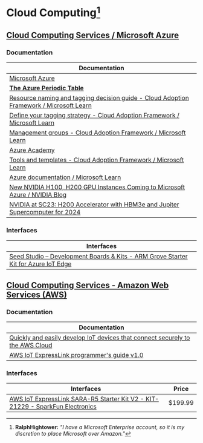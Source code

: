 # Cloud Computing[^11]

## [Cloud Computing Services / Microsoft Azure](https://azure.microsoft.com/en-us )

### Documentation 

| Documentation |
|---|
| [Microsoft Azure](https://github.com/Azure) | APIs, SDKs and open source projects from Microsoft Azure |
| **[The Azure Periodic Table](https://azure-periodic-table.onwardplatforms.com/ )** | Suggested prefixes for Azure resources *(similar to Windows Hungarian notation)* |
| [Resource naming and tagging decision guide - Cloud Adoption Framework / Microsoft Learn](https://learn.microsoft.com/en-us/azure/cloud-adoption-framework/ready/azure-best-practices/resource-naming-and-tagging-decision-guide )|
|  [Define your tagging strategy - Cloud Adoption Framework / Microsoft Learn](https://learn.microsoft.com/en-us/azure/cloud-adoption-framework/ready/azure-best-practices/resource-tagging ) |
| [Management groups - Cloud Adoption Framework / Microsoft Learn](https://learn.microsoft.com/en-us/azure/cloud-adoption-framework/ready/landing-zone/design-area/resource-org-management-groups ) |
| [Azure Academy](https://youtube.com/@AzureAcademy )
[Tools and templates - Cloud Adoption Framework / Microsoft Learn](https://learn.microsoft.com/en-us/azure/cloud-adoption-framework/resources/tools-templates#ready ) |
| [Azure documentation / Microsoft Learn](https://learn.microsoft.com/en-us/azure/ ) |
| [New NVIDIA H100, H200 GPU Instances Coming to Microsoft Azure / NVIDIA Blog](https://blogs.nvidia.com/blog/microsoft-azure-hopper-gpu-instances/ ) |
| [NVIDIA at SC23: H200 Accelerator with HBM3e and Jupiter Supercomputer for 2024](https://www.anandtech.com/show/21136/nvidia-at-sc23-h200-accelerator-with-hbm3e-and-jupiter-supercomputer-for-2024 ) |

### Interfaces

| Interfaces |
|---|
| [Seed Studio – Development Boards & Kits - ARM Grove Starter Kit for Azure IoT Edge](https://www.mouser.com/ProductDetail/Seeed-Studio/110060907?qs=F5EMLAvA7IDNpcLlKtTb1g%3D%3D) | $156.25 (H/W) |

## [Cloud Computing Services - Amazon Web Services (AWS)](https://aws.amazon.com/ )

### Documentation 

| Documentation |
|-----------|
| [Quickly and easily develop IoT devices that connect securely to the AWS Cloud](https://aws.amazon.com/iot-expresslink/) |  
| [AWS IoT ExpressLink programmer's guide v1.0](https://docs.aws.amazon.com/iot-expresslink/) |

### Interfaces 

| Interfaces | Price |
|---|---|
| [AWS IoT ExpressLink SARA-R5 Starter Kit V2 - KIT-21229 - SparkFun Electronics](https://www.sparkfun.com/products/21229 ) | $199.99 |

[^11]: **RalphHightower:** *"I have a Microsoft Enterprise account, so it is my discretion to place Microsoft over Amazon."*
